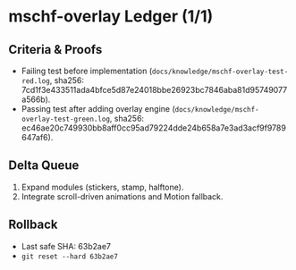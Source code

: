 # mschf-overlay Ledger (1/1)

## Criteria & Proofs
- Failing test before implementation (`docs/knowledge/mschf-overlay-test-red.log`, sha256: 7cd1f3e433511ada4bfce5d87e24018bbe26923bc7846aba81d95749077a566b).
- Passing test after adding overlay engine (`docs/knowledge/mschf-overlay-test-green.log`, sha256: ec46ae20c749930bb8aff0cc95ad79224dde24b658a7e3ad3acf9f9789647af6).

## Delta Queue
1. Expand modules (stickers, stamp, halftone).
2. Integrate scroll-driven animations and Motion fallback.

## Rollback
- Last safe SHA: 63b2ae7
- `git reset --hard 63b2ae7`

